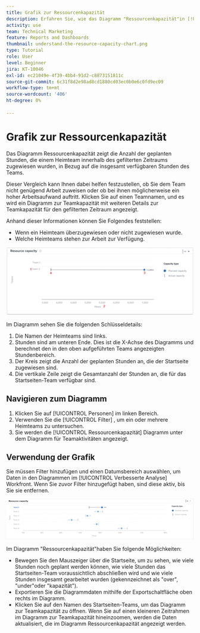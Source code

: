 ```yaml
---
title: Grafik zur Ressourcenkapazität
description: Erfahren Sie, wie das Diagramm "Ressourcenkapazität"in [!UICONTROL Verbesserte Analytics] zeigt die Anzahl der geplanten Stunden, die einem Heimteam innerhalb des gefilterten Zeitraums zugewiesen wurden, in Bezug auf die insgesamt verfügbaren Stunden des Teams.
activity: use
team: Technical Marketing
feature: Reports and Dashboards
thumbnail: understand-the-resource-capacity-chart.png
type: Tutorial
role: User
level: Beginner
jira: KT-10046
exl-id: ec21049e-4f39-4bb4-91d2-c8873151811c
source-git-commit: 6c31f8d2e98ad8cd1880cd03ec0b0e6c0fd9ec09
workflow-type: tm+mt
source-wordcount: '406'
ht-degree: 0%

---
```


# Grafik zur Ressourcenkapazität

Das Diagramm Ressourcenkapazität zeigt die Anzahl der geplanten Stunden, die einem Heimteam innerhalb des gefilterten Zeitraums zugewiesen wurden, in Bezug auf die insgesamt verfügbaren Stunden des Teams.

Dieser Vergleich kann Ihnen dabei helfen festzustellen, ob Sie dem Team nicht genügend Arbeit zuweisen oder ob bei ihnen möglicherweise ein hoher Arbeitsaufwand auftritt. Klicken Sie auf einen Teamnamen, und es wird ein Diagramm zur Teamkapazität mit weiteren Details zur Teamkapazität für den gefilterten Zeitraum angezeigt.

Anhand dieser Informationen können Sie Folgendes feststellen:

* Wenn ein Heimteam überzugewiesen oder nicht zugewiesen wurde.
* Welche Heimteams stehen zur Arbeit zur Verfügung.

![Ein Bild mit einem Diagramm zur Ressourcenkapazität mit Zahlen zu Bereichen, die in den nachstehenden Aufzählungszeichen beschrieben werden](assets/section-3-2.png)

Im Diagramm sehen Sie die folgenden Schlüsseldetails:

1. Die Namen der Heimteams sind links.
1. Stunden sind am unteren Ende. Dies ist die X-Achse des Diagramms und berechnet den in den oben aufgeführten Teams angezeigten Stundenbereich.
1. Der Kreis zeigt die Anzahl der geplanten Stunden an, die der Startseite zugewiesen sind.
1. Die vertikale Zeile zeigt die Gesamtanzahl der Stunden an, die für das Startseiten-Team verfügbar sind.

## Navigieren zum Diagramm

1. Klicken Sie auf [!UICONTROL Personen] im linken Bereich.
1. Verwenden Sie die [!UICONTROL Filter] , um ein oder mehrere Heimteams zu untersuchen.
1. Sie werden die [!UICONTROL Ressourcenkapazität] Diagramm unter dem Diagramm für Teamaktivitäten angezeigt.

## Verwendung der Grafik

Sie müssen Filter hinzufügen und einen Datumsbereich auswählen, um Daten in den Diagrammen im [!UICONTROL Verbesserte Analyse] Workfront. Wenn Sie zuvor Filter hinzugefügt haben, sind diese aktiv, bis Sie sie entfernen.

![Ein Bild mit einem Diagramm zur Ressourcenkapazität](assets/section-3-3.png)

Im Diagramm &quot;Ressourcenkapazität&quot;haben Sie folgende Möglichkeiten:

* Bewegen Sie den Mauszeiger über die Startseite, um zu sehen, wie viele Stunden noch geplant werden können, wie viele Stunden das Startseiten-Team voraussichtlich abschließen wird und wie viele Stunden insgesamt gearbeitet wurden (gekennzeichnet als &quot;over&quot;, &quot;under&quot;oder &quot;kapazität&quot;).
* Exportieren Sie die Diagrammdaten mithilfe der Exportschaltfläche oben rechts im Diagramm.
* Klicken Sie auf den Namen des Startseiten-Teams, um das Diagramm zur Teamkapazität zu öffnen. Wenn Sie auf einen kleineren Zeitrahmen im Diagramm zur Teamkapazität hineinzoomen, werden die Daten aktualisiert, die im Diagramm Ressourcenkapazität angezeigt werden.
